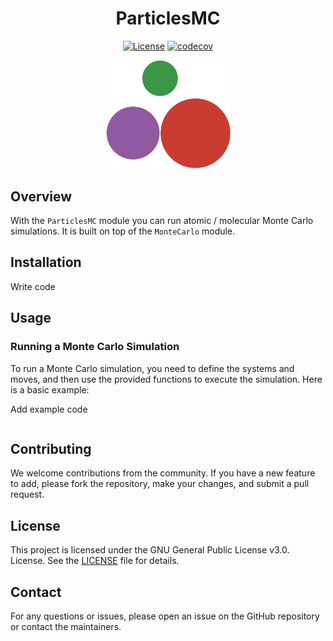 <div align="center">

  # ParticlesMC
  [![License](https://img.shields.io/badge/license-GPL%203.0-red.svg)](https://github.com/TheDisorderedOrganization/MCMC/blob/main/LICENSE)
  [![codecov](https://codecov.io/gh/TheDisorderedOrganization/ParticlesMC/graph/badge.svg?token=USGU6ANY03)](https://codecov.io/gh/TheDisorderedOrganization/ParticlesMC)
  
  <img src="mcmc_logo.png" alt="mcmc" width="200"/>
</div>


## Overview

With the `ParticlesMC` module you can run atomic / molecular Monte Carlo simulations. It is built on top of the `MonteCarlo` module.


## Installation

Write code

## Usage

### Running a Monte Carlo Simulation

To run a Monte Carlo simulation, you need to define the systems and moves, and then use the provided functions to execute the simulation. Here is a basic example:

Add example code
```julia
```


## Contributing

We welcome contributions from the community. If you have a new feature to add, please fork the repository, make your changes, and submit a pull request.

## License

This project is licensed under the GNU General Public License v3.0.  License. See the [LICENSE](LICENSE) file for details.

## Contact

For any questions or issues, please open an issue on the GitHub repository or contact the maintainers.
